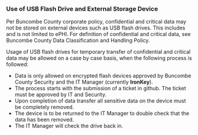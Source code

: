 ### Use of USB Flash Drive and External Storage Device

Per Buncombe County corporate policy, confidential and critical data may
not be stored on external devices such as USB flash drives.
This includes and is not limited to ePHI.
For definition of confidential and critical data, see
Buncombe County Data Classification and Handling Policy.

Usage of USB flash drives for temporary transfer of confidential and critical
data may be allowed on a case by case basis, when the following process is
followed:

*   Data is only allowed on encrypted flash devices approved by Buncombe County
    Security and the IT Manager (currently **IronKey**).
*   The process starts with the submission of a ticket in github.
    The ticket must be approved by IT and Security.
*   Upon completion of data transfer all sensitive data on the device must be
    completely removed.
*   The device is to be returned to the IT Manager to double check that the data
    has been removed.
*   The IT Manager will check the drive back in.
